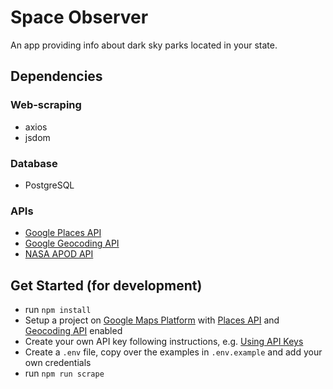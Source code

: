 # Space Observer
An app providing info about dark sky parks located in your state.

## Dependencies
### Web-scraping
- axios
- jsdom
### Database
- PostgreSQL
### APIs
- [Google Places API](https://developers.google.com/maps/documentation/places/web-service/overview)
- [Google Geocoding API](https://developers.google.com/maps/documentation/geocoding/overview)
- [NASA APOD API](https://api.nasa.gov/)

## Get Started (for development)
- run `npm install`
- Setup a project on [Google Maps Platform](https://developers.google.com/maps) with [Places API](https://developers.google.com/maps/documentation/places/web-service/overview) and [Geocoding API](https://developers.google.com/maps/documentation/geocoding/overview) enabled
- Create your own API key following instructions, e.g. [Using API Keys](https://developers.google.com/maps/documentation/places/web-service/get-api-key)
- Create a `.env` file, copy over the examples in `.env.example` and add your own credentials
- run `npm run scrape`

